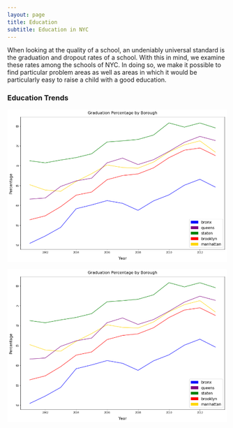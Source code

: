 ```yaml
---
layout: page
title: Education
subtitle: Education in NYC
---
```


When looking at the quality of a school, an undeniably universal standard is 
the graduation and dropout rates of a school. With this in mind, we examine
these rates among the schools of NYC. In doing so, we make it possible to find
particular problem areas as well as areas in which it would be particularly easy
to raise a child with a good education.

### Education Trends

![Graduation % per Year](../img/education/grad_%_borough.png)

![Dropout  % per Year](../img/education/grad_%_borough.png)


